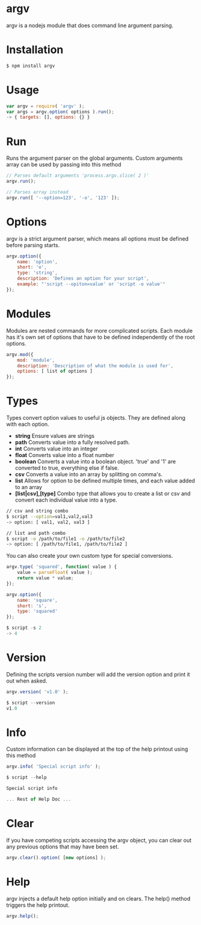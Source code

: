 # argv

argv is a nodejs module that does command line argument parsing.


# Installation

```bash
$ npm install argv
```


# Usage

```js
var argv = require( 'argv' );
var args = argv.option( options ).run();
-> { targets: [], options: {} }
```


# Run

Runs the argument parser on the global arguments. Custom arguments array can be used by passing into this method

```js
// Parses default arguments 'process.argv.slice( 2 )'
argv.run();

// Parses array instead
argv.run([ '--option=123', '-o', '123' ]);
```


# Options

argv is a strict argument parser, which means all options must be defined before parsing starts.

```js
argv.option({
	name: 'option',
	short: 'o',
	type: 'string',
	description: 'Defines an option for your script',
	example: "'script --opiton=value' or 'script -o value'"
});
```


# Modules

Modules are nested commands for more complicated scripts. Each module has it's own set of options that
have to be defined independently of the root options.

```js
argv.mod({
	mod: 'module',
	description: 'Description of what the module is used for',
	options: [ list of options ]
});
```


# Types

Types convert option values to useful js objects. They are defined along with each option.

* **string** Ensure values are strings
* **path** Converts value into a fully resolved path.
* **int** Converts value into an integer
* **float** Converts value into a float number
* **boolean** Converts a value into a boolean object. 'true' and '1' are converted to true, everything else if false.
* **csv** Converts a value into an array by splitting on comma's.
* **list** Allows for option to be defined multiple times, and each value added to an array
* **[list|csv],[type]** Combo type that allows you to create a list or csv and convert each individual value into a type.

```bash
// csv and string combo
$ script --option=val1,val2,val3
-> option: [ val1, val2, val3 ]

// list and path combo
$ script -o /path/to/file1 -o /path/to/file2
-> option: [ /path/to/file1, /path/to/file2 ]
```

You can also create your own custom type for special conversions.

```js
argv.type( 'squared', function( value ) {
	value = parseFloat( value );
	return value * value;
});

argv.option({
	name: 'square',
	short: 's',
	type: 'squared'
});

$ script -s 2
-> 4
```


# Version

Defining the scripts version number will add the version option and print it out when asked.

```js
argv.version( 'v1.0' );

$ script --version
v1.0

```


# Info

Custom information can be displayed at the top of the help printout using this method

```js
argv.info( 'Special script info' );

$ script --help

Special script info

... Rest of Help Doc ...
```


# Clear

If you have competing scripts accessing the argv object, you can clear out any previous options that may have been set.

```js
argv.clear().option( [new options] );
```


# Help

argv injects a default help option initially and on clears. The help() method triggers the help printout.

```js
argv.help();
```
